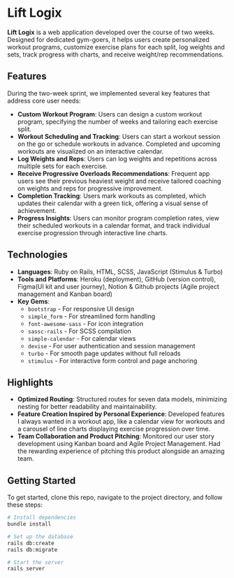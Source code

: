 # **Lift Logix**

**Lift Logix** is a web application developed over the course of two weeks. Designed for dedicated gym-goers, it helps users create personalized workout programs, customize exercise plans for each split, log weights and sets, track progress with charts, and receive weight/rep recommendations.

## **Features**

During the two-week sprint, we implemented several key features that address core user needs:

- **Custom Workout Program**: Users can design a custom workout program, specifying the number of weeks and tailoring each exercise split.
- **Workout Scheduling and Tracking**: Users can start a workout session on the go or schedule workouts in advance. Completed and upcoming workouts are visualized on an interactive calendar.
- **Log Weights and Reps**: Users can log weights and repetitions across multiple sets for each exercise.
- **Receive Progressive Overloads Recommendations**: Frequent app users see their previous heaviest weight and receive tailored coaching on weights and reps for progressive improvement.
- **Completion Tracking**: Users mark workouts as completed, which updates their calendar with a green tick, offering a visual sense of achievement.
- **Progress Insights**: Users can monitor program completion rates, view their scheduled workouts in a calendar format, and track individual exercise progression through interactive line charts.

## **Technologies**

- **Languages**: Ruby on Rails, HTML, SCSS, JavaScript (Stimulus & Turbo)
- **Tools and Platforms**: Heroku (deployment), GitHub (version control), Figma(UI kit and user journey), Notion & Github projects (Agile project management and Kanban board)
- **Key Gems**: 
  - `bootstrap` - For responsive UI design
  - `simple_form` - For streamlined form handling
  - `font-awesome-sass` - For icon integration
  - `sassc-rails` - For SCSS compilation
  - `simple-calendar` - For calendar views
  - `devise` - For user authentication and session management
  - `turbo` - For smooth page updates without full reloads
  - `stimulus` - For interactive form control and page anchoring

## **Highlights**

- **Optimized Routing**: Structured routes for seven data models, minimizing nesting for better readability and maintainability.
- **Feature Creation Inspired by Personal Experience**: Developed features I always wanted in a workout app, like a calendar view for workouts and a carousel of line charts displaying exercise progression over time.
- **Team Collaboration and Product Pitching**: Monitored our user story development using Kanban board and Agile Project Management. Had the rewarding experience of pitching this product alongside an amazing team.

## **Getting Started**

To get started, clone this repo, navigate to the project directory, and follow these steps:

```bash
# Install dependencies
bundle install

# Set up the database
rails db:create
rails db:migrate

# Start the server
rails server

